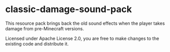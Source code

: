 # classic-damage-sound-pack
This resource pack brings back the old sound effects when the player takes damage from pre-Minecraft versions.

Licensed under Apache License 2.0, you are free to make changes to the existing code and distribute it.
